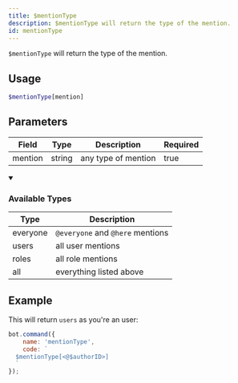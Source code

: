 ```yaml
---
title: $mentionType
description: $mentionType will return the type of the mention.
id: mentionType
---
```


`$mentionType` will return the type of the mention.

## Usage

```php
$mentionType[mention]
```

## Parameters

| Field   | Type   | Description         | Required |
|---------|--------|---------------------|----------|
| mention | string | any type of mention | true     |

<details open>
  <summary> <h3> Available Types </h3></summary>

| Type     | Description                      |
|----------|----------------------------------|
| everyone | `@everyone` and `@here` mentions |
| users    | all user mentions                |
| roles    | all role mentions                |
| all      | everything listed above          |

</details>

## Example

This will return `users` as you're an user:

```javascript
bot.command({
    name: 'mentionType',
    code: `
  $mentionType[<@$authorID>]
  `
});
```

